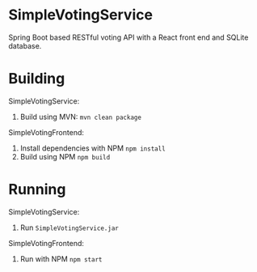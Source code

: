 # SimpleVotingService
Spring Boot based RESTful voting API with a React front end and SQLite database.

# Building
SimpleVotingService:
1. Build using MVN: `mvn clean package`


SimpleVotingFrontend:
1. Install dependencies with NPM `npm install`
1. Build using NPM `npm build`

# Running
SimpleVotingService:
1. Run `SimpleVotingService.jar`

SimpleVotingFrontend:
1. Run with NPM `npm start`
